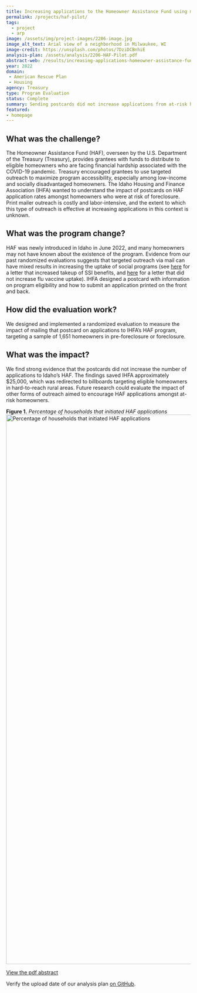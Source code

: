```yaml
---
title: Increasing applications to the Homeowner Assistance Fund using mailers
permalink: /projects/haf-pilot/
tags: 
  - project
  - arp
image: /assets/img/project-images/2206-image.jpg
image_alt_text: Arial view of a neighborhood in Milwaukee, WI
image-credit: https://unsplash.com/photos/7DziDCBnhiE
analysis-plan: /assets/analysis/2206-HAF-Pilot.pdf
abstract-web: /results/increasing-applications-homeowner-assistance-fund/
year: 2022
domain:
 - American Rescue Plan
 - Housing
agency: Treasury
type: Program Evaluation
status: Complete
summary: Sending postcards did not increase applications from at-risk homeowners
featured:
- homepage
---
```

## What was the challenge? 
The Homeowner Assistance Fund (HAF), overseen by the U.S. Department of the Treasury (Treasury), provides grantees with funds to distribute to eligible homeowners who are facing financial hardship associated with the COVID-19 pandemic. Treasury encouraged grantees to use targeted outreach to maximize program accessibility, especially among low-income and socially disadvantaged homeowners. The Idaho Housing and Finance Association (IHFA) wanted to understand the impact of postcards on HAF application rates amongst homeowners who were at risk of foreclosure. Print mailer outreach is costly and labor-intensive, and the extent to which this type of outreach is effective at increasing applications in this context is unknown.

## What was the program change?
HAF was newly introduced in Idaho in June 2022, and many homeowners may not have known about the existence of the program. Evidence from our past randomized evaluations suggests that targeted outreach via mail can have mixed results in increasing the uptake of social programs (see <a href="https://oes.gsa.gov/projects/increasing-ssi-uptake/">here</a> for a letter that increased takeup of SSI benefits, and <a href="https://oes.gsa.gov/collaborations/dorn-va-postcard-reminder//">here</a>  for a letter that did not increase flu vaccine uptake). IHFA designed a postcard with information on program eligibility and how to submit an application printed on the front and back. 

## How did the evaluation work?
We designed and implemented a randomized evaluation to measure the impact of mailing that postcard on applications to IHFA’s HAF program, targeting a sample of 1,651 homeowners in pre-foreclosure or foreclosure. 

## What was the impact?
We find strong evidence that the postcards did not increase the number of applications to Idaho’s HAF. The findings saved IHFA approximately $25,000, which was redirected to billboards targeting eligible homeowners in hard-to-reach rural areas. Future research could evaluate the impact of other forms of outreach aimed to encourage HAF applications amongst at-risk homeowners.

<b>Figure 1.</b> *Percentage of households that initiated HAF applications*
<img src="{{ '/assets/img/project-images/2206-image.svg' | prepend: site.baseurl }}" alt="Percentage of households that initiated
HAF applications" width="1500">

<a href="https://oes.gsa.gov/assets/abstracts/2206-increasing-applications-to-the-homeowner-assistance-fund-abstract.pdf">View the pdf abstract</a>

Verify the upload date of our analysis plan <a class="usa-link usa-link--external" href="https://github.com/gsa-oes/office-of-evaluation-sciences/commits/master/assets/analysis/2206-HAF-Pilot.pdf">on GitHub</a>. 
